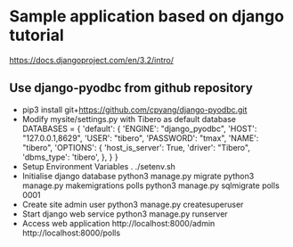# Sample application based on django tutorial
https://docs.djangoproject.com/en/3.2/intro/

## Use django-pyodbc from github repository
* pip3 install git+https://github.com/cpyang/django-pyodbc.git  
* Modify mysite/settings.py with Tibero as default database  
    DATABASES = {
        'default': {
            'ENGINE': "django_pyodbc",
            'HOST': "127.0.0.1,8629",
            'USER': "tibero",
            'PASSWORD': "tmax",
            'NAME': "tibero",
            'OPTIONS': {
                'host_is_server': True,
                'driver': "Tibero",
                'dbms_type': 'tibero',
            },
        }
    }
* Setup Environment Variables
    . ./setenv.sh
* Initialise django database
    python3 manage.py migrate
    python3 manage.py makemigrations polls
    python3 manage.py sqlmigrate polls 0001
* Create site admin user
    python3 manage.py createsuperuser
* Start django web service
    python3 manage.py runserver
* Access web application
    http://localhost:8000/admin  
    http://localhost:8000/polls  
